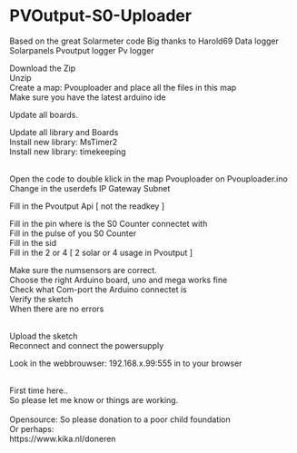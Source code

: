 # PVOutput-S0-Uploader
Based on the great Solarmeter code Big thanks to Harold69
Data logger Solarpanels Pvoutput logger Pv logger


Download the Zip <br>
Unzip <br>
Create a map: Pvouploader and place all the files in this map<br>
Make sure you have the latest arduino ide<br>

Update all boards.<br>

Update all library and Boards<br>
Install new library: MsTimer2<br>
Install new library: timekeeping<br><br>

Open the code to double klick in the map Pvouploader on Pvouploader.ino
<br>
Change in the userdefs
IP
Gateway
Subnet

Fill in the Pvoutput Api [ not the readkey ]

Fill in the pin where is the S0 Counter connectet with<br>
Fill in the pulse of you S0 Counter<br>
Fill in the sid<br>
Fill in the 2 or 4 [ 2 solar or 4 usage in Pvoutput ]<br>

Make sure the numsensors are correct.<br>
Choose the right Arduino board, uno and mega works fine <br>
Check what Com-port the Arduino connectet is<br>
Verify the sketch<br>
When there are no errors<br><br>

Upload the sketch<br>
Reconnect and connect the powersupply<br>

Look in the webbrouwser: 192.168.x.99:555 in to your browser<br>

<br>
First time here..<br>
So please let me know or things are working.
<br>
<br>
Opensource:  So please donation to a poor child foundation
<br>
Or perhaps:
<br>
https://www.kika.nl/doneren
